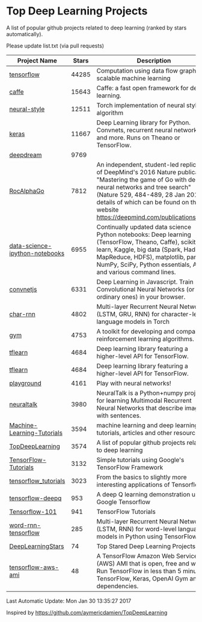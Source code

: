 # Top Deep Learning Projects
A list of popular github projects related to deep learning (ranked by stars automatically).

Please update list.txt (via pull requests)

| Project Name| Stars | Description 
| ------- | ------ | ------  
| [tensorflow](https://github.com/tensorflow/tensorflow) | 44285 | Computation using data flow graphs for scalable machine learning |  
| [caffe](https://github.com/BVLC/caffe) | 15643 | Caffe: a fast open framework for deep learning. |  
| [neural-style](https://github.com/jcjohnson/neural-style) | 12511 | Torch implementation of neural style algorithm |  
| [keras](https://github.com/fchollet/keras) | 11667 | Deep Learning library for Python. Convnets, recurrent neural networks, and more. Runs on Theano or TensorFlow. |  
| [deepdream](https://github.com/google/deepdream) | 9769 |  |  
| [RocAlphaGo](https://github.com/Rochester-NRT/RocAlphaGo) | 7812 | An independent, student-led replication of DeepMind's 2016 Nature publication, "Mastering the game of Go with deep neural networks and tree search" (Nature 529, 484-489, 28 Jan 2016), details of which can be found on their website https://deepmind.com/publications.html. |  
| [data-science-ipython-notebooks](https://github.com/donnemartin/data-science-ipython-notebooks) | 6955 | Continually updated data science Python notebooks: Deep learning (TensorFlow, Theano, Caffe), scikit-learn, Kaggle, big data (Spark, Hadoop MapReduce, HDFS), matplotlib, pandas, NumPy, SciPy, Python essentials, AWS, and various command lines. |  
| [convnetjs](https://github.com/karpathy/convnetjs) | 6331 | Deep Learning in Javascript. Train Convolutional Neural Networks (or ordinary ones) in your browser. |  
| [char-rnn](https://github.com/karpathy/char-rnn) | 4802 | Multi-layer Recurrent Neural Networks (LSTM, GRU, RNN) for character-level language models in Torch |  
| [gym](https://github.com/openai/gym) | 4753 | A toolkit for developing and comparing reinforcement learning algorithms. |  
| [tflearn](https://github.com/tflearn/tflearn) | 4684 | Deep learning library featuring a higher-level API for TensorFlow. |  
| [tflearn](https://github.com/tflearn/tflearn) | 4684 | Deep learning library featuring a higher-level API for TensorFlow. |  
| [playground](https://github.com/tensorflow/playground) | 4161 | Play with neural networks! |  
| [neuraltalk](https://github.com/karpathy/neuraltalk) | 3980 | NeuralTalk is a Python+numpy project for learning Multimodal Recurrent Neural Networks that describe images with sentences. |  
| [Machine-Learning-Tutorials](https://github.com/ujjwalkarn/Machine-Learning-Tutorials) | 3594 | machine learning and deep learning tutorials, articles and other resources  |  
| [TopDeepLearning](https://github.com/aymericdamien/TopDeepLearning) | 3574 | A list of popular github projects related to deep learning |  
| [TensorFlow-Tutorials](https://github.com/nlintz/TensorFlow-Tutorials) | 3132 | Simple tutorials using Google's TensorFlow Framework |  
| [tensorflow_tutorials](https://github.com/pkmital/tensorflow_tutorials) | 3023 | From the basics to slightly more interesting applications of Tensorflow |  
| [tensorflow-deepq](https://github.com/nivwusquorum/tensorflow-deepq) | 953 | A deep Q learning demonstration using Google Tensorflow |  
| [Tensorflow-101](https://github.com/sjchoi86/Tensorflow-101) | 941 | TensorFlow Tutorials |  
| [word-rnn-tensorflow](https://github.com/hunkim/word-rnn-tensorflow) | 285 | Multi-layer Recurrent Neural Networks (LSTM, RNN) for word-level language models in Python using TensorFlow. |  
| [DeepLearningStars](https://github.com/hunkim/DeepLearningStars) | 74 | Top Stared Deep Learning Projects |  
| [tensorflow-aws-ami](https://github.com/ritchieng/tensorflow-aws-ami) | 48 | A TensorFlow Amazon Web Service (AWS) AMI that is open, free and works. Run TensorFlow in less than 5 minutes. TensorFlow, Keras, OpenAI Gym and all dependencies. |  

Last Automatic Update: Mon Jan 30 13:35:27 2017

Inspired by https://github.com/aymericdamien/TopDeepLearning